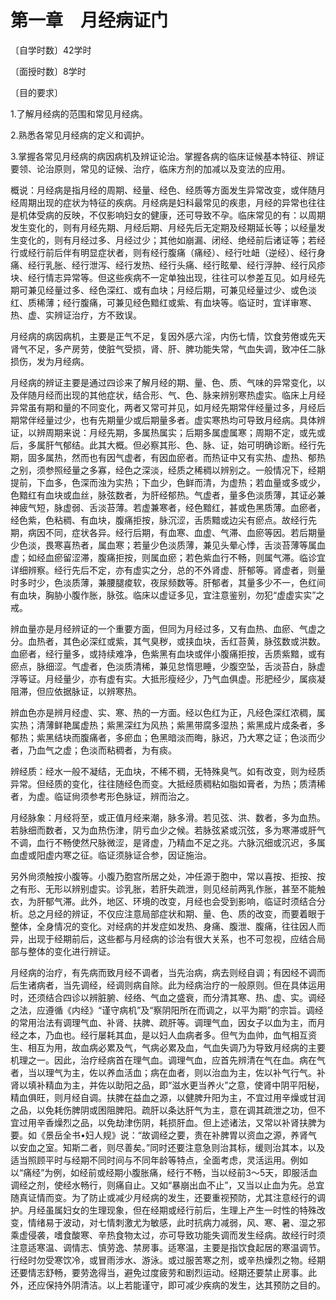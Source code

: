 # 第一章　月经病证门

〔自学时数〕42学时

〔面授时数〕8学时

〔目的要求〕

1.了解月经病的范围和常见月经病。

2.熟悉各常见月经病的定义和调护。

3.掌握各常见月经病的病因病机及辨证论治。掌握各病的临床证候基本特征、辨证要领、论治原则，常见的证候、治疗，临床方剂的加减以及变法的应用。

概说：月经病是指月经的周期、经量、经色、经质等方面发生异常改变，或伴随月经周期出现的症状为特征的疾病。月经病是妇科最常见的疾患，月经的异常也往往是机体受病的反映，不仅影响妇女的健康，还可导致不孕。临床常见的有：以周期发生变化的，则有月经先期、月经后期、月经先后无定期及经期延长等；以经量发生变化的，则有月经过多、月经过少；其他如崩漏、闭经、绝经前后诸证等；若经行或经行前后伴有明显症状者，则有经行腹痛（痛经）、经行吐衄（逆经）、经行身痛、经行乳胀、经行泄泻、经行发热、经行头痛、经行眩晕、经行浮肿、经行风疹块、经行情志异常等。但这些疾病不一定单独出现，往往可以参差互见。如月经先期可兼见经量过多、经色深红、或有血块；月经后期，可兼见经量过少、或色淡红、质稀薄；经行腹痛，可兼见经色黯红或紫、有血块等。临证时，宜详审寒、热、虚、实辨证治疗，方不致误。

月经病的病因病机，主要是正气不足，复因外感六淫，内伤七情，饮食劳倦或先天肾气不足，多产房劳，使脏气受损，肾、肝、脾功能失常，气血失调，致冲任二脉损伤，发为月经病。

月经病的辨证主要是通过四诊来了解月经的期、量、色、质、气味的异常变化，以及伴随月经而出现的其他症状，结合形、气、色、脉来辨别寒热虚实。临床上月经异常虽有期和量的不同变化，两者又常可并见，如月经先期常伴经量过多，月经后期常伴经量过少，也有先期量少或后期量多者。虚实寒热均可导致月经病。具体辨证，以辨周期来说：月经先期，多属热属实；后期多属虚属寒；周期不定，或先或后，多属肝气郁结。此其大概。但必察其形、色、脉、证，始可明确诊断。经行先期，固多属热，然而也有因气虚者，有因血瘀者。而热证中又有实热、虚热、郁热之别，须参照经量之多寡，经色之深淡，经质之稀稠以辨别之。一般情况下，经期提前，下血多，色深而浊为实热；下血少，色鲜而清，为虚热；若血量或多或少，色黯红有血块或血丝，脉弦数者，为肝经郁热。气虚者，量多色淡质薄，其证必兼神疲气短，脉虚弱、舌淡苔薄。若虚兼寒者，经色黯红，甚或色黑质薄。血瘀者，经色紫，色粘稠、有血块，腹痛拒按，脉沉涩，舌质黯或边尖有瘀点。故经行先期，病因不同，症状各异。经行后期，有血寒、血虚、气滞、血瘀等因。若后期量少色淡，畏寒喜热者，属血寒；若量少色淡质薄，兼见头晕心悸，舌淡苔薄等属血虚；如经血瘀留涩滞，腹痛拒按，则属血瘀；若色紫血行不畅，则属气滞。临诊宜详细辨察。经行先后不定，亦有虚实之分，总的不外肾虚、肝郁等。肾虚者，则量时多时少，色淡质薄，兼腰腿痠软，夜尿频数等。肝郁者，其量多少不一，色红间有血块，胸胁小腹作胀，脉弦。临床以虚证多见，宜注意鉴别，勿犯“虚虚实实”之戒。

辨血量亦是月经辨证的一个重要方面，但同为月经过多，又有血热、血瘀、气虚之分。血热者，其色必深红或紫，其气臭秽，或挟血块，舌红苔黄，脉弦数或洪数。血瘀者，经行量多，或持续难净，色紫黑有血块或伴小腹痛拒按，舌质紫黯，或有瘀点，脉细涩。气虚者，色淡质清稀，兼见怠惰思睡，少腹空坠，舌淡苔白，脉虚浮等证。月经量少，亦有虚有实。大抵形瘦经少，乃气血俱虚。形肥经少，属痰凝阻滞，但应依据脉证，以辨寒热。

辨血色亦是辨月经虚、实、寒、热的一方面。经以色红为正，凡经色深红浓稠，属实热；清薄鲜艳属虚热；紫黑深红为风热；紫黑带腐多湿热；紫黑成片成条者，多郁热；紫黑结块而腹痛者，多瘀血；色黑暗淡而晦，脉迟，乃大寒之证；色淡而少者，乃血气之虚；色淡而粘稠者，为有痰。

辨经质：经水一般不凝结，无血块，不稀不稠，无特殊臭气。如有改变，则为经质异常。但经质的变化，往往随经色而变。大抵经质稠粘如脂如膏者，为热；质清稀者，为虚。临证尙须参考形色脉证，辨而治之。

月经脉象：月经将至，或正值月经来潮，脉多滑。若见弦、洪、数者，多为血热。若脉细而数者，又为血热伤津，阴亏血少之候。若脉弦紧或沉弦，多为寒滞或肝气不调，血行不畅使然尺脉微涩，是肾虚，乃精血不足之兆。六脉沉细或沉迟，多属血虚或阳虚内寒之征。临证须脉证合参，因证施治。

另外尙须触按小腹等。小腹乃胞宫所居之处，冲任源于胞中，常以喜按、拒按、按之有形、无形以辨别虚实。诊乳胀，若肝失疏泄，则见经前两乳作胀，甚至不能触衣，为肝郁气滞。此外，地区、环境的改变，月经也会受到影响，临证时须结合分析。总之月经的辨证，不仅应注意局部症状和期、量、色、质的改变，而要着眼于整体，全身情况的变化。对经病的并发症如发热、身痛、腹泄、腹痛，往往因人而异，出现于经期前后，这些都与月经病的诊治有很大关系，也不可忽视，应结合局部与整体的变化进行辨证。

月经病的治疗，有先病而致月经不调者，当先治病，病去则经自调；有因经不调而后生诸病者，当先调经，经调则病自除。此为经病治疗的一般原则。但在具体运用时，还须结合四诊以辨脏腑、经络、气血之盛衰，而分清其寒、热、虚、实。调经之法，应遵循《内经》“谨守病机”及“察阴阳所在而调之，以平为期”的宗旨。调经的常用治法有调理气血、补肾、扶脾、疏肝等。调理气血，因女子以血为主，而月经之本，乃血也。经行屡耗其血，是以妇人血病者多。但气为血帅，血气相互资生、相互为用，故血病必累及气，气病必累及血，气血失调乃为导致月经病的主要机理之一。因此，治疗经病首在理气血。调理气血，应首先辨清在气在血。病在气者，当以理气为主，佐以养血活血；病在血者，则以治血为主，佐以补气行气。补肾以填补精血为主，并佐以助阳之品，即“滋水更当养火”之意，使肾中阴平阳秘，精血俱旺，则月经自调。扶脾在益血之源，以健脾升阳为主，不宜过用辛燥或甘润之品，以免耗伤脾阴或困阻脾阳。疏肝以条达肝气为主，意在调其疏泄之功，但不宜过用辛香燥烈之品，以免劫津伤阴，耗损肝血。但上述诸法，又常以补肾扶脾为要。如《景岳全书•妇人规》说：“故调经之要，贵在补脾胃以资血之源，养肾气以安血之室。知斯二者，则尽善矣。”同时还要注意急则治其标，缓则治其本，以及适当照顾平时与经期不同时间与不同年龄等特点，全面考虑，灵活运用。例如以“痛经”为例，如经前或经期小腹胀痛，经行不畅，当以经前3〜5天，即服活血调经之剂，使经水畅行，则痛自止。又如“暴崩出血不止”，又当以止血为先。总宜随真证情而变。为了防止或减少月经病的发生，还要重视预防，尤其注意经行的调护。月经虽属妇女的生理现象，但在经期或经行前后，生理上产生一时性的特殊改变，情绪易于波动，对七情刺激尤为敏感，此时抗病力减弱，风、寒、暑、湿之邪乘虚侵袭，嗜食酸寒、辛热食物太过，亦可导致功能失调而发生经病。故经行时须注意适寒温、调情志、慎劳逸、禁房事。适寒温，主要是指饮食起居的寒温调节。行经时勿受寒饮冷，或冒雨涉水、游泳。或过服苦寒之剂，或辛热燥烈之物。经期还要情志舒畅，要劳逸得当，避免过度疲劳和剧烈运动。经期还要禁止房事。此外，还应保持外阴清洁。以上若能谨守，即可减少疾病的发生，达其预防之目的。
